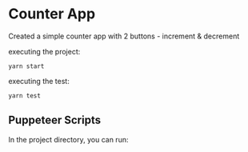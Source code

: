 # Counter App

Created a simple counter app with 2 buttons - increment & decrement

executing the project:
```
yarn start
```

executing the test:
```
yarn test
```
## Puppeteer Scripts

In the project directory, you can run:

